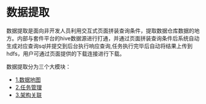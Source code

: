 # 数据提取
数据提取是面向非开发人员利用交互式页面拼装查询条件，提取数据仓库数据的地方。内部与套件平台的hive数据源进行打通，并通过页面拼装查询条件后系统自动生成对应查询sql并提交到后台执行响应查询,任务执行完毕后自动将结果上传到hdfs，用户可通过页面提供的下载连接进行下载。

数据提取分为三个大模块：
*  [1.数据地图](数据资产/数据提取/数据地图.md)
*  [2.任务管理](数据资产/数据提取/任务管理.md)
*  [3.架构关联](数据资产/数据提取/架构关联.md)
